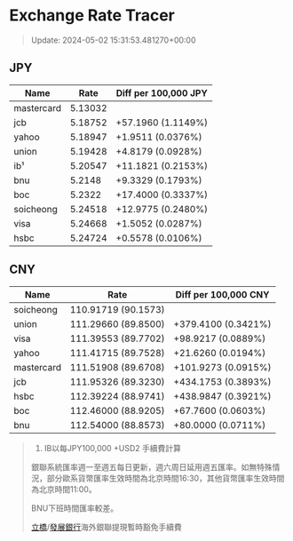 # Exchange Rate Tracer

> Update: 2024-05-02 15:31:53.481270+00:00

## JPY

| Name       |    Rate | Diff per 100,000 JPY   |
|------------|---------|------------------------|
| mastercard | 5.13032 |                        |
| jcb        | 5.18752 | +57.1960 (1.1149%)     |
| yahoo      | 5.18947 | +1.9511 (0.0376%)      |
| union      | 5.19428 | +4.8179 (0.0928%)      |
| ib¹        | 5.20547 | +11.1821 (0.2153%)     |
| bnu        | 5.2148  | +9.3329 (0.1793%)      |
| boc        | 5.2322  | +17.4000 (0.3337%)     |
| soicheong  | 5.24518 | +12.9775 (0.2480%)     |
| visa       | 5.24668 | +1.5052 (0.0287%)      |
| hsbc       | 5.24724 | +0.5578 (0.0106%)      |

## CNY

| Name       | Rate                | Diff per 100,000 CNY   |
|------------|---------------------|------------------------|
| soicheong  | 110.91719	(90.1573) |                        |
| union      | 111.29660	(89.8500) | +379.4100 (0.3421%)    |
| visa       | 111.39553	(89.7702) | +98.9217 (0.0889%)     |
| yahoo      | 111.41715	(89.7528) | +21.6260 (0.0194%)     |
| mastercard | 111.51908	(89.6708) | +101.9273 (0.0915%)    |
| jcb        | 111.95326	(89.3230) | +434.1753 (0.3893%)    |
| hsbc       | 112.39224	(88.9741) | +438.9847 (0.3921%)    |
| boc        | 112.46000	(88.9205) | +67.7600 (0.0603%)     |
| bnu        | 112.54000	(88.8573) | +80.0000 (0.0711%)     |


> 1. IB以每JPY100,000 +USD2 手續費計算
>
> 銀聯系統匯率週一至週五每日更新，週六周日延用週五匯率。如無特殊情況，部分歐系貨幣匯率生效時間為北京時間16:30，其他貨幣匯率生效時間為北京時間11:00。
>
> BNU下班時間匯率較差。
>
> [立橋](https://www.wlbank.com.mo/uploads/ueditor/file/20181211/1544536513900230.pdf)/[發展銀行](https://www.mdb.com.mo/Service_Charges_20230728.pdf)海外銀聯提現暫時豁免手續費

